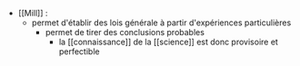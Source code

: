 - [[Mill]] : 
	- permet d'établir des lois générale à partir d'expériences particulières
        - permet de tirer des conclusions probables
          - la [[connaissance]] de la [[science]] est donc provisoire et perfectible